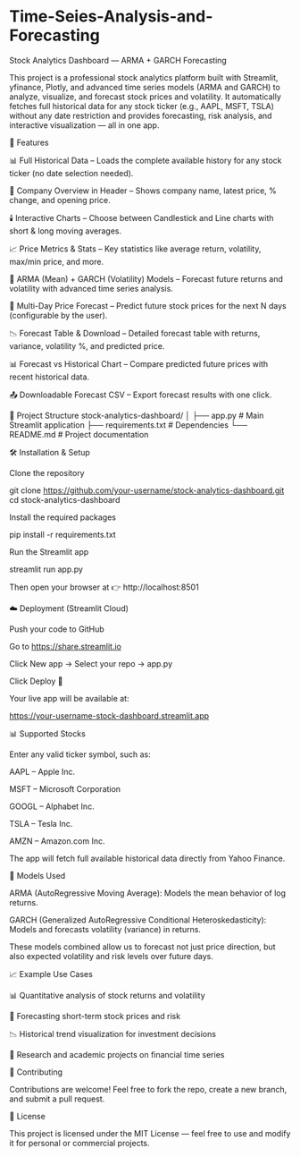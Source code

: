 # Time-Seies-Analysis-and-Forecasting
Stock Analytics Dashboard — ARMA + GARCH Forecasting

This project is a professional stock analytics platform built with Streamlit, yfinance, Plotly, and advanced time series models (ARMA and GARCH) to analyze, visualize, and forecast stock prices and volatility.
It automatically fetches full historical data for any stock ticker (e.g., AAPL, MSFT, TSLA) without any date restriction and provides forecasting, risk analysis, and interactive visualization — all in one app.

🚀 Features

📊 Full Historical Data – Loads the complete available history for any stock ticker (no date selection needed).

🏢 Company Overview in Header – Shows company name, latest price, % change, and opening price.

🕯️ Interactive Charts – Choose between Candlestick and Line charts with short & long moving averages.

📈 Price Metrics & Stats – Key statistics like average return, volatility, max/min price, and more.

🤖 ARMA (Mean) + GARCH (Volatility) Models – Forecast future returns and volatility with advanced time series analysis.

🔮 Multi-Day Price Forecast – Predict future stock prices for the next N days (configurable by the user).

📉 Forecast Table & Download – Detailed forecast table with returns, variance, volatility %, and predicted price.

📊 Forecast vs Historical Chart – Compare predicted future prices with recent historical data.

📤 Downloadable Forecast CSV – Export forecast results with one click.

📁 Project Structure
stock-analytics-dashboard/
│
├── app.py                # Main Streamlit application
├── requirements.txt      # Dependencies
└── README.md             # Project documentation

🛠️ Installation & Setup

Clone the repository

git clone https://github.com/your-username/stock-analytics-dashboard.git
cd stock-analytics-dashboard


Install the required packages

pip install -r requirements.txt


Run the Streamlit app

streamlit run app.py


Then open your browser at 👉 http://localhost:8501

☁️ Deployment (Streamlit Cloud)

Push your code to GitHub

Go to https://share.streamlit.io

Click New app → Select your repo → app.py

Click Deploy 🚀

Your live app will be available at:

https://your-username-stock-dashboard.streamlit.app

📊 Supported Stocks

Enter any valid ticker symbol, such as:

AAPL – Apple Inc.

MSFT – Microsoft Corporation

GOOGL – Alphabet Inc.

TSLA – Tesla Inc.

AMZN – Amazon.com Inc.

The app will fetch full available historical data directly from Yahoo Finance.

🧠 Models Used

ARMA (AutoRegressive Moving Average): Models the mean behavior of log returns.

GARCH (Generalized AutoRegressive Conditional Heteroskedasticity): Models and forecasts volatility (variance) in returns.

These models combined allow us to forecast not just price direction, but also expected volatility and risk levels over future days.

📈 Example Use Cases

📊 Quantitative analysis of stock returns and volatility

🔮 Forecasting short-term stock prices and risk

📉 Historical trend visualization for investment decisions

🧠 Research and academic projects on financial time series

🤝 Contributing

Contributions are welcome! Feel free to fork the repo, create a new branch, and submit a pull request.

📜 License

This project is licensed under the MIT License — feel free to use and modify it for personal or commercial projects.

